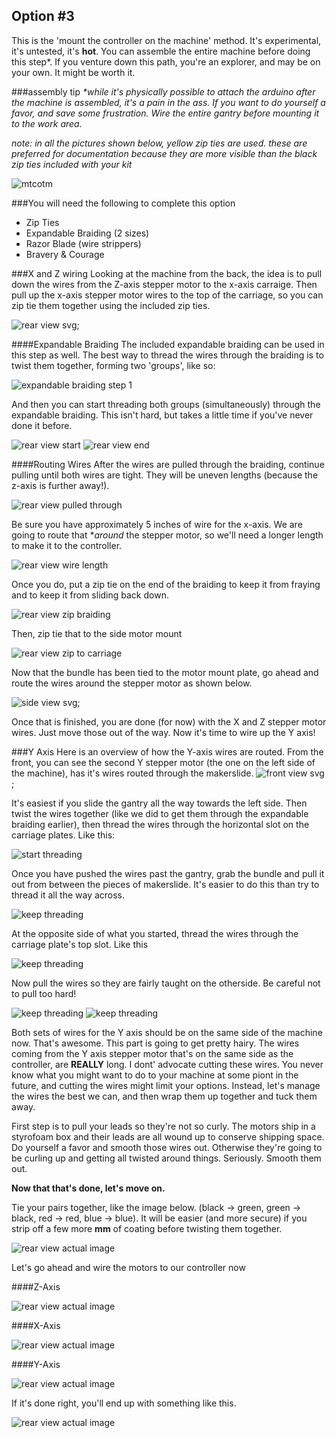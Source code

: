 ## Option #3 
This is the 'mount the controller on the machine' method. It's experimental, it's untested, it's **hot**. You can assemble the entire machine before doing this step*. If you venture down this path, you're an explorer, and may be on your own. It might be worth it.

###assembly tip
_*while it's physically possible to attach the arduino after the machine is assembled, it's a pain in the ass. If you want to do yourself a favor, and save some frustration. Wire the entire gantry before mounting it to the work area._


_note: in all the pictures shown below, yellow zip ties are used. these are preferred for documentation because they are more visible than the black zip ties included with your kit_

![mtcotm](wiring/68-so_wiring-067.jpg)

###You will need the following to complete this option

* Zip Ties
* Expandable Braiding (2 sizes)
* Razor Blade (wire strippers)
* Bravery & Courage

###X and Z wiring 
Looking at the machine from the back, the idea is to pull down the wires from the Z-axis stepper motor to the x-axis carraige. Then pull up the x-axis stepper motor wires to the top of the carriage, so you can zip tie them together using the included zip ties. 

![rear view svg](wiring/wiring_3_rearview.svg);


####Expandable Braiding
The included expandable braiding can be used in this step as well. The best way to thread the wires through the braiding is to twist them together, forming two 'groups', like so:

![expandable braiding step 1](wiring/38-so_wiring-037.jpg)

And then you can start threading both groups (simultaneously) through the expandable braiding. This isn't hard, but takes a little time if you've never done it before. 

![rear view start](wiring/39-so_wiring-038.jpg) ![rear view end](wiring/40-so_wiring-039.jpg)


####Routing Wires
After the wires are pulled through the braiding, continue pulling until both wires are tight. They will be uneven lengths (because the z-axis is further away!).

![rear view pulled through](wiring/43-so_wiring-042.jpg)

Be sure you have approximately 5 inches of wire for the x-axis. We are going to route that **around* the stepper motor, so we'll need a longer length to make it to the controller.

![rear view wire length](wiring/46-so_wiring-045.jpg)

Once you do, put a zip tie on the end of the braiding to keep it from fraying and to keep it from sliding back down. 

![rear view zip braiding](wiring/44-so_wiring-043.jpg)

Then, zip tie that to the side motor mount

![rear view zip to carriage](wiring/47-so_wiring-046.jpg)

Now that the bundle has been tied to the motor mount plate, go ahead and route the wires around the stepper motor as shown below. 

![side view svg](wiring/wiring_3_sideview.svg);

Once that is finished, you are done (for now) with the X and Z stepper motor wires. Just move those out of the way. Now it's time to wire up the Y axis!

###Y Axis
Here is an overview of how the Y-axis wires are routed. From the front, you can see the second Y stepper motor (the one on the left side of the machine), has it's wires routed through the makerslide. 
![front view svg](wiring/wiring_3_frontview.svg);

It's easiest if you slide the gantry all the way towards the left side. Then twist the wires together (like we did to get them through the expandable braiding earlier), then thread the wires through the horizontal slot on the carriage plates. Like this:

![start threading](wiring/27-so_wiring-026.jpg)

Once you have pushed the wires past the gantry, grab the bundle and pull it out from between the pieces of makerslide. It's easier to do this than try to thread it all the way across.

![keep threading](wiring/28-so_wiring-027.jpg)

At the opposite side of what you started, thread the wires through the carriage plate's top slot. Like this

![keep threading](wiring/29-so_wiring-028.jpg)

Now pull the wires so they are fairly taught on the otherside. Be careful not to pull too hard!

![keep threading](wiring/31-so_wiring-030.jpg)
![keep threading](wiring/30-so_wiring-029.jpg)

Both sets of wires for the Y axis should be on the same side of the machine now. That's awesome. This part is going to get pretty hairy. The wires coming from the Y axis stepper motor that's on the same side as the controller, are **REALLY** long. I dont' advocate cutting these wires. You never know what you might want to do to your machine at some piont in the future, and cutting the wires might limit your options. Instead, let's manage the wires the best we can, and then wrap them up together and tuck them away. 

First step is to pull your leads so they're not so curly. The motors ship in a styrofoam box and their leads are all wound up to conserve shipping space. Do yourself a favor and smooth those wires out. Otherwise they're going to be curling up and getting all twisted around things. Seriously. Smooth them out.

**Now that that's done, let's move on.**

Tie your pairs together, like the image below. (black -> green, green -> black, red -> red, blue -> blue). It will be easier (and more secure) if you strip off a few more **mm** of coating before twisting them together.  

![rear view actual image](wiring/50-so_wiring-049.jpg)


Let's go ahead and wire the motors to our controller now

####Z-Axis

![rear view actual image](wiring/49-so_wiring-048.jpg)

####X-Axis

![rear view actual image](wiring/52-so_wiring-051.jpg)

####Y-Axis

![rear view actual image](wiring/54-so_wiring-053.jpg)

If it's done right, you'll end up with something like this. 

![rear view actual image](wiring/68-so_wiring-067.jpg)